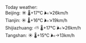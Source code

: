 Today weather:  
Beijing: ☀️   🌡️+17°C 🌬️↘26km/h  
Tianjin: ☀️   🌡️+16°C 🌬️↘19km/h  
Shijiazhuang: ⛅️  🌡️+17°C 🌬️↘26km/h  
Tangshan: ☀️   🌡️+15°C 🌬️→13km/h  
